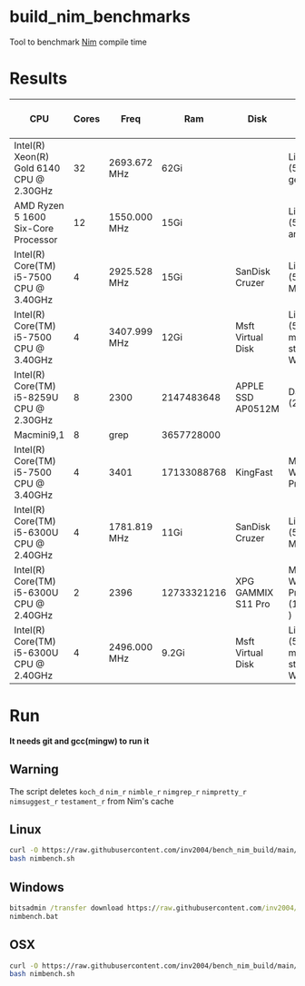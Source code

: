 # build_nim_benchmarks

Tool to benchmark [Nim](https://github.com/nim-lang/Nim) compile time

# Results

CPU                                      | Cores | Freq         | Ram         | Disk               | OS                                        | build_all (s) | koch temp (s)
-----------------------------------------|-------|--------------|-------------|--------------------|-------------------------------------------|---------------|---------------
| Intel(R) Xeon(R) Gold 6140 CPU @ 2.30GHz | 32    | 2693.672 MHz | 62Gi        |                    | Linux (5.4.0-51-generic)                  | 102.739       | 33.637        |       
| AMD Ryzen 5 1600 Six-Core Processor      | 12    | 1550.000 MHz | 15Gi        |                    | Linux (5.12.4-arch1-2)                    | 156,267       | 48,535        |       
| Intel(R) Core(TM) i5-7500 CPU @ 3.40GHz  | 4     | 2925.528 MHz | 15Gi        | SanDisk Cruzer     | Linux (5.10.36-2-MANJARO)                 | 168.011       | 52.299        |       
| Intel(R) Core(TM) i5-7500 CPU @ 3.40GHz  | 4     | 3407.999 MHz | 12Gi        | Msft Virtual Disk  | Linux (5.4.72-microsoft-standard-WSL2)    | 172.88        | 55.53         |       
| Intel(R) Core(TM) i5-8259U CPU @ 2.30GHz | 8     | 2300         | 2147483648  | APPLE SSD AP0512M  | Darwin (20.4.0)                           | 188.181       | 48.974        |       
| Macmini9,1                               | 8     | grep         | 3657728000  |                    |                                           | 206.53        | 67.27         |       
| Intel(R) Core(TM) i5-7500 CPU @ 3.40GHz  | 4     | 3401         | 17133088768 | KingFast           | Microsoft Windows 10 Pro                  | 231.54        | 51.79         |       
| Intel(R) Core(TM) i5-6300U CPU @ 2.40GHz | 4     | 1781.819 MHz | 11Gi        | SanDisk Cruzer     | Linux (5.10.36-2-MANJARO)                 | 298.918       | 93.888        |       
| Intel(R) Core(TM) i5-6300U CPU @ 2.40GHz | 2     | 2396         | 12733321216 | XPG GAMMIX S11 Pro | Microsoft Windows 10 Pro   (10.0.19042  ) | 370.44        | 92.67         |       
| Intel(R) Core(TM) i5-6300U CPU @ 2.40GHz | 4     | 2496.000 MHz | 9.2Gi       | Msft Virtual Disk  | Linux (5.4.72-microsoft-standard-WSL2)    | 397.34        | 140.62        

# Run

**It needs git and gcc(mingw) to run it**

## Warning
The script deletes `koch_d` `nim_r` `nimble_r` `nimgrep_r` `nimpretty_r` `nimsuggest_r` `testament_r` from Nim's cache

## Linux
```bash
curl -O https://raw.githubusercontent.com/inv2004/bench_nim_build/main/nimbench.sh
bash nimbench.sh
```

## Windows

```cmd
bitsadmin /transfer download https://raw.githubusercontent.com/inv2004/bench_nim_build/main/nimbench.bat "%cd%\nimbench.bat"
nimbench.bat
```

## OSX
```bash
curl -O https://raw.githubusercontent.com/inv2004/bench_nim_build/main/nimbench.sh
bash nimbench.sh
```
